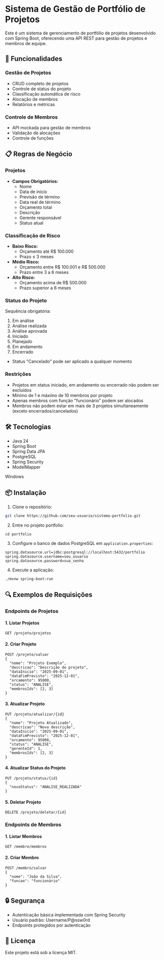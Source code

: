 # Sistema de Gestão de Portfólio de Projetos

Este é um sistema de gerenciamento de portfólio de projetos desenvolvido com Spring Boot, oferecendo uma API REST para gestão de projetos e membros de equipe.

## 🚀 Funcionalidades

### Gestão de Projetos
- CRUD completo de projetos
- Controle de status do projeto
- Classificação automática de risco
- Alocação de membros
- Relatórios e métricas

### Controle de Membros
- API mockada para gestão de membros
- Validação de alocações
- Controle de funções

## 📋 Regras de Negócio

### Projetos
- **Campos Obrigatórios:**
  - Nome
  - Data de início
  - Previsão de término
  - Data real de término
  - Orçamento total
  - Descrição
  - Gerente responsável
  - Status atual

### Classificação de Risco
- **Baixo Risco:**
  - Orçamento até R$ 100.000
  - Prazo ≤ 3 meses
- **Médio Risco:**
  - Orçamento entre R$ 100.001 e R$ 500.000
  - Prazo entre 3 a 6 meses
- **Alto Risco:**
  - Orçamento acima de R$ 500.000
  - Prazo superior a 6 meses

### Status do Projeto
Sequência obrigatória:
1. Em análise
2. Análise realizada
3. Análise aprovada
4. Iniciado
5. Planejado
6. Em andamento
7. Encerrado
- Status "Cancelado" pode ser aplicado a qualquer momento

### Restrições
- Projetos em status iniciado, em andamento ou encerrado não podem ser excluídos
- Mínimo de 1 e máximo de 10 membros por projeto
- Apenas membros com função "funcionário" podem ser alocados
- Membros não podem estar em mais de 3 projetos simultaneamente (exceto encerrados/cancelados)

## 🛠️ Tecnologias

- Java 24
- Spring Boot
- Spring Data JPA
- PostgreSQL
- Spring Security
- ModelMapper

Windows
## 📦 Instalação

1. Clone o repositório:
```bash
git clone https://github.com/seu-usuario/sistema-portfolio.git
```
2. Entre no projeto portfolio:
```
cd portfolio
```

3. Configure o banco de dados PostgreSQL em `application.properties`:
```properties
spring.datasource.url=jdbc:postgresql://localhost:5432/portfolio
spring.datasource.username=seu_usuario
spring.datasource.password=sua_senha
```

4. Execute a aplicação:
```bash
./mvnw spring-boot:run
```

## 🔍 Exemplos de Requisições

### Endpoints de Projetos

#### 1. Listar Projetos
```http
GET /projeto/projetos
```

#### 2. Criar Projeto
```http
POST /projeto/salvar
{
  "nome": "Projeto Exemplo",
  "descricao": "Descrição do projeto",
  "dataInicio": "2025-09-01",
  "dataFimPrevisto": "2025-12-01",
  "orcamento": 95000,
  "status": "ANALISE",
  "membrosIds": [2, 3]
}
```

#### 3. Atualizar Projeto
```http
PUT /projeto/atualizar/{id}
{
  "nome": "Projeto Atualizado",
  "descricao": "Nova descrição",
  "dataInicio": "2025-09-01",
  "dataFimPrevisto": "2025-12-01",
  "orcamento": 95000,
  "status": "ANALISE",
  "gerenteId": 1,
  "membrosIds": [2, 3]
}
```

#### 4. Atualizar Status do Projeto
```http
PUT /projeto/status/{id}
{
  "novoStatus": "ANALISE_REALIZADA"
}
```

#### 5. Deletar Projeto
```http
DELETE /projeto/deletar/{id}
```

### Endpoints de Membros

#### 1. Listar Membros
```http
GET /membro/membros
```

#### 2. Criar Membro
```http
POST /membro/salvar
{
  "nome": "João da Silva",
  "funcao": "funcionário"
}
```

## 🔒 Segurança

- Autenticação básica implementada com Spring Security
- Usuário padrão: Username/P@ssw0rd
- Endpoints protegidos por autenticação

## 📝 Licença

Este projeto está sob a licença MIT.
